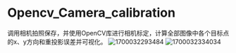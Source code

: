 # Opencv_Camera_calibration
调用相机拍照保存，并使用OpenCV库进行相机标定，计算全部图像中各个目标点的x、y方向和重投影误差并可视化。
![1700032293484](https://github.com/VG-TechCenter/Opencv_Camera_calibration/assets/109327979/3e74e84b-dba4-4d83-a00e-d1e608015491)
![1700032334034](https://github.com/VG-TechCenter/Opencv_Camera_calibration/assets/109327979/e071bac9-e53a-44a4-b01b-acfc71a2612a)

